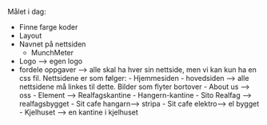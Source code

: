Målet i dag: 
- Finne farge koder
- Layout 
- Navnet på nettsiden 
    - MunchMeter
- Logo --> egen logo 
- fordele oppgaver --> alle skal ha hver sin nettside, men vi kan kun ha en css fil. 
    Nettsidene er som følger: 
        - Hjemmesiden - hovedsiden --> alle nettsidene må linkes til dette. 
                Bilder som flyter bortover 
        - About us --> oss 
        - Element --> Realfagskantine 
        - Hangern-kantine 
        - Sito Realfag --> realfagsbygget 
        - Sit cafe hangarn--> stripa 
        - Sit cafe elektro--> el bygget 
        - Kjelhuset --> en kantine i kjelhuset
